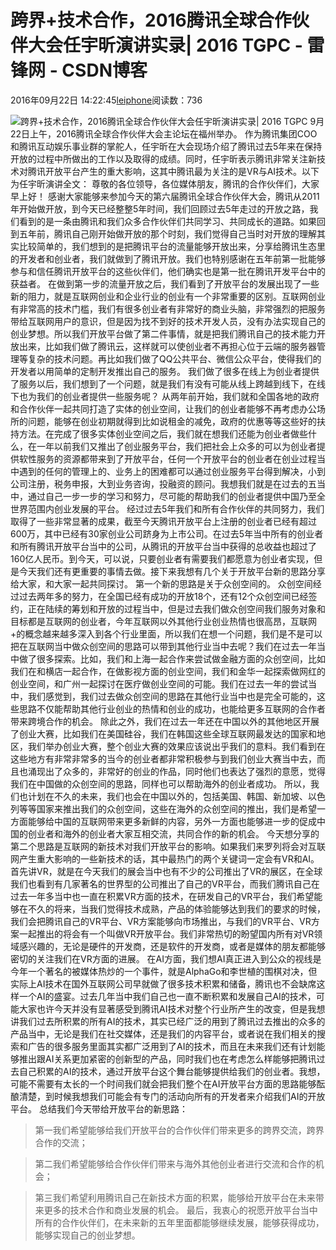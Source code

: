 
# 跨界+技术合作，2016腾讯全球合作伙伴大会任宇昕演讲实录| 2016 TGPC - 雷锋网 - CSDN博客


2016年09月22日 14:22:45[leiphone](https://me.csdn.net/leiphone)阅读数：736


![跨界+技术合作，2016腾讯全球合作伙伴大会任宇昕演讲实录| 2016 TGPC](http://static.leiphone.com/uploads/new/article/740_740/201609/57e364114ed5e.jpg?imageMogr2/format/jpg/quality/80)
9月22日上午，2016腾讯全球合作伙伴大会主论坛在福州举办。
作为腾讯集团COO和腾讯互动娱乐事业群的掌舵人，任宇昕在大会现场介绍了腾讯过去5年来在保持开放的过程中所做出的工作以及取得的成绩。同时，任宇昕表示腾讯非常关注新技术对腾讯开放平台产生的重大影响，这其中腾讯最为关注的是VR与AI技术。以下为任宇昕演讲全文：
尊敬的各位领导，各位媒体朋友，腾讯的合作伙伴们，大家早上好！
感谢大家能够来参加今天的第六届腾讯全球合作伙伴大会，腾讯从2011年开始做开放，到今天已经整整5年时间，我们回顾过去5年走过的开放之路，我们看到的是一条由腾讯和我们众多合作伙伴们共同学习、共同成长的道路。如果回到五年前，腾讯自己刚开始做开放的那个时刻，我们觉得自己当时对开放的理解其实比较简单的，我们想到的是把腾讯平台的流量能够开放出来，分享给腾讯生态里的开发者和创业者，我们就做到了腾讯开放。我们也特别感谢在五年前第一批能够参与和信任腾讯开放平台的这些伙伴们，他们确实也是第一批在腾讯开发平台中的获益者。
在做到第一步的流量开放之后，我们看到了开放平台的发展出现了一些新的阻力，就是互联网创业和企业行业的创业有一个非常重要的区别。互联网创业有非常高的技术门槛，我们有很多创业者有非常好的商业头脑，非常强烈的把服务带给互联网用户的意识，但是因为找不到好的技术开发人员，没有办法实现自己的创业梦想。所以我们开放平台做了第二件事情，就是把我们腾讯自己的技术能力开放出来，比如我们做了腾讯云，这样就可以使创业者不再担心位于云端的服务器管理等复杂的技术问题。再比如我们做了QQ公共平台、微信公众平台，使得我们的开发者以用简单的定制开发推出自己的服务。
我们做了很多在线上为创业者提供了服务以后，我们想到了一个问题，就是我们有没有可能从线上跨越到线下，在线下也为我们的创业者提供一些服务呢？
从两年前开始，我们就和全国各地的政府和合作伙伴一起共同打造了实体的创业空间，让我们的创业者能够不再考虑办公场所的问题，能够在创业初期就得到比如说租金的减免，政府的优惠等等这些好的扶持方法。在完成了很多实体创业空间之后，我们就在想我们还能为创业者做些什么，在一年以前我们又推出了创业服务平台，我们把社会上众多的可以为创业者提供软性服务的资源都带来到了开放平台，任何一个开放平台的创业者在创业过程当中遇到的任何的管理上的、业务上的困难都可以通过创业服务平台得到解决，小到公司注册，税务申报，大到业务咨询，投融资的顾问。我想我们就是在过去的五当中，通过自己一步一步的学习和努力，尽可能的帮助我们的创业者提供中国乃至全世界范围内创业发展的平台。
经过过去5年我们和所有合作伙伴的共同努力，我们取得了一些非常显著的成果，截至今天腾讯开放平台上注册的创业者已经有超过600万，其中已经有30家创业公司跻身为上市公司。在过去5年当中所有的创业者和所有腾讯开放平台当中的公司，从腾讯的开放平台当中获得的总收益也超过了160亿人民币。到今天，可以说，只要创业者有需要我们都愿意为创业者实现，但是今天我们还有更重要的事情去做。接下来我想有几个关于开放平台新的思路分享给大家，和大家一起共同探讨。
第一个新的思路是关于众创空间的。
众创空间经过过去两年多的努力，在全国已经有成功的开放18个，还有12个众创空间已经签约，正在陆续的筹划和开放的过程当中，但是过去我们做众创空间我们服务对象和目标都是互联网的创业者，今年互联网以外其他行业创业热情也很高昂，互联网+的概念越来越多深入到各个行业里面，所以我们在想一个问题，我们是不是可以把在互联网当中做众创空间的思路可以带到其他行业当中去呢？我们在过去一年当中做了很多探索。比如，我们和上海一起合作来尝试做金融方面的众创空间，比如我们在和横店一起合作，在做影视方面的创业空间，我们和金华一起探索做网红的创业空间，和广州一起探讨在医疗做创业空间的可能。我们在过去一年的尝试当中，我们感觉到，我们过去做众创空间的思路在其他行业当中也是完全可能的，这些思路不仅能帮助其他行业创业的热情和创业的成功，也能给更多互联网的合作者带来跨境合作的机会。
除此之外，我们在过去一年还在中国以外的其他地区开展了创业大赛，比如我们在美国硅谷，我们在韩国这些全球互联网最发达的国家和地区，我们举办创业大赛，整个创业大赛的效果应该说出乎我们的意料。我们看到在这些地方有非常非常多的当今的创业者都非常积极参与到我们创业大赛当中去，而且也涌现出了众多的，非常好的创业的作品，同时他们也表达了强烈的意愿，觉得我们在中国做的众创空间的思路，同样也可以帮助海外的创业者成功。
所以，我们也计划在不久的未来，我们也会在中国以外的，包括美国、韩国、新加坡、以色列等等国家来推出我们的众创空间，这些在海外的众创空间的推出，我们是希望一方面能够给中国的互联网带来更多新鲜的内容，另外一方面也能够进一步的促成中国的创业者和海外的创业者大家互相交流，共同合作的新的机会。
今天想分享的第二个思路是互联网的新技术对我们开放平台的影响。如果我们来罗列将会对互联网产生重大影响的一些新技术的话，其中最热门的两个关键词一定会有VR和AI。
首先讲VR，就是在今天我们的展会当中也有不少的公司推出了VR的展区，在全球我们也看到有几家著名的世界型的公司推出了自己的VR平台，而我们腾讯自己在过去一年多当中也一直在积累VR方面的技术，在研发自己的VR平台，我们希望能够在不久的将来，当我们觉得技术成熟，产品的体验能够达到我们的要求的时候，我们会把腾讯自己的VR平台、VR方案能够向市场推出，与我们的VR平台、VR方案一起推出的将会有一个叫做VR开放平台。我们非常热切的盼望国内所有对VR领域感兴趣的，无论是硬件的开发商，还是软件的开发商，或者是媒体的朋友都能够密切的关注我们在VR方面的进展。
在AI方面，我们想AI真正进入到公众的视线是今年一个著名的被媒体热炒的一个事件，就是AlphaGo和李世植的围棋对决，但实际上AI技术在国外互联网公司早就做了很多技术积累和储备，腾讯也不会缺席这样一个AI的盛宴。过去几年当中我们自己也一直不断积累和发展自己AI的技术，可能大家也许今天并没有显著感受到腾讯AI技术对整个行业所产生的改变，但是我想讲我们过去所积累的所有AI的技术，其实已经广泛的用到了腾讯过去推出的众多的产品当中，无论是我们在社交媒体，还是我们的内容平台，或者说在我们相关的搜索和广告的很多服务里面其实都广泛用到了AI的技术，而且在未来我们还有计划能够推出跟AI关系更加紧密的创新型的产品，同时我们也在考虑怎么样能够把腾讯过去自己积累的AI的技术，通过开放平台这个舞台能够提供给我们的创业者。我想，可能不需要有太长的一个时间我们就会把我们整个在AI开放平台方面的思路能够酝酿清楚，到时候我想我们可能会有专门的活动向所有的开发者来介绍我们AI的开放平台。
总结我们今天带给开放平台的新思路：
> 第一我们希望能够给我们开放平台的合作伙伴们带来更多的跨界交流，跨界合作的交流；

> 第二我们希望能够给合作伙伴们带来与海外其他创业者进行交流和合作的机会；

> 第三我们希望利用腾讯自己在新技术方面的积累，能够给开放平台在未来带来更多的技术合作和商业发展的机会。
最后，我衷心的祝愿开放平台当中所有的合作伙伴们，在未来新的五年里面都能够继续发展，能够获得成功，能够实现自己的创业梦想。

